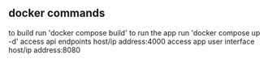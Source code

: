 ## docker commands
to build run 'docker compose build'
to run the app run 'docker compose up -d'
access api endpoints host/ip address:4000
access app user interface host/ip address:8080
